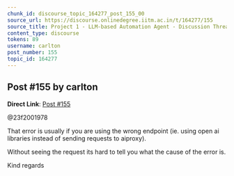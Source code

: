```yaml
---
chunk_id: discourse_topic_164277_post_155_00
source_url: https://discourse.onlinedegree.iitm.ac.in/t/164277/155
source_title: Project 1 - LLM-based Automation Agent - Discussion Thread [TDS Jan 2025]
content_type: discourse
tokens: 89
username: carlton
post_number: 155
topic_id: 164277
---
```


## Post #155 by carlton

**Direct Link**: [Post #155](https://discourse.onlinedegree.iitm.ac.in/t/164277/155)

@23f2001978

That error is usually if you are using the wrong endpoint (ie. using open ai libraries instead of sending requests to aiproxy).

Without seeing the request its hard to tell you what the cause of the error is.

Kind regards
